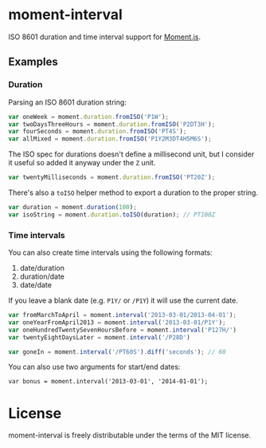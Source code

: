 moment-interval
============

ISO 8601 duration and time interval support for [Moment.js][moment].

Examples
--------

### Duration

Parsing an ISO 8601 duration string:

``` javascript
var oneWeek = moment.duration.fromISO('P1W');
var twoDaysThreeHours = moment.duration.fromISO('P2DT3H');
var fourSeconds = moment.duration.fromISO('PT4S');
var allMixed = moment.duration.fromISO('P1Y2M3DT4H5M6S');
```

The ISO spec for durations doesn't define a millisecond unit, but I consider it useful so added it anyway under the `Z` unit.

``` javascript
var twentyMilliseconds = moment.duration.fromISO('PT20Z');
```

There's also a `toISO` helper method to export a duration to the proper string.

``` javascript
var duration = moment.duration(100);
var isoString = moment.duration.toISO(duration); // PT100Z
```

### Time intervals

You can also create time intervals using the following formats:

1. date/duration
3. duration/date
4. date/date

If you leave a blank date (e.g. `P1Y/` or `/P1Y`) it will use the current date.

``` javascript
var fromMarchToApril = moment.interval('2013-03-01/2013-04-01');
var oneYearFromApril2013 = moment.interval('2013-03-01/P1Y');
var oneHundredTwentySevenHoursBefore = moment.interval('P127H/')
var twentyEightDaysLater = moment.interval('/P28D')

var goneIn = moment.interval('/PT60S').diff('seconds'); // 60
```

You can also use two arguments for start/end dates:

```
var bonus = moment.interval('2013-03-01', '2014-01-01');
```

License
=======

moment-interval is freely distributable under the terms of the MIT license.

[moment]: http://momentjs.com/